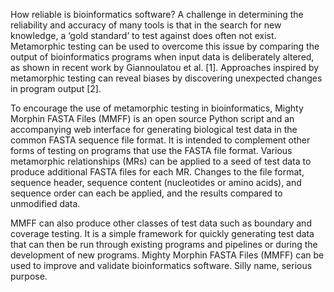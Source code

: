 How reliable is bioinformatics software? A challenge in determining the reliability and accuracy of many tools is that in the search for new knowledge, a ‘gold standard’ to test against does often not exist. Metamorphic testing can be used to overcome this issue by comparing the output of bioinformatics programs when input data is deliberately altered, as shown in recent work by Giannoulatou et al. [1]. Approaches inspired by metamorphic testing can reveal biases by discovering unexpected changes in program output [2].

To encourage the use of metamorphic testing in bioinformatics, Mighty Morphin FASTA Files (MMFF) is an open source Python script and an accompanying web interface for generating biological test data in the common FASTA sequence file format.
It is intended to complement other forms of testing on programs that use the FASTA file format. Various  metamorphic relationships (MRs) can be applied to a seed of test data to produce additional FASTA files for each MR. Changes to the file format, sequence header, sequence content (nucleotides or amino acids), and sequence order can each be applied, and the results compared to unmodified data.

MMFF can also produce other classes of test data such as boundary and coverage testing. It is a simple framework for quickly generating test data that can then be run through existing programs and pipelines or during the development of new programs.
Mighty Morphin FASTA Files (MMFF) can be used to improve and validate bioinformatics software. Silly name, serious purpose.
